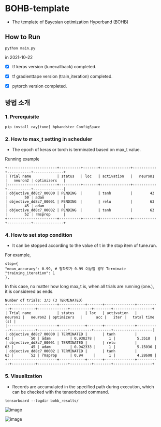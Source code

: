 # BOHB-template

- The template of Bayesian optimization Hyperband (BOHB)

## How to Run

```python main.py```

in 2021-10-22

* [x] tf keras version (tunecallback) completed. 
* [x] tf gradienttape version (train_iteration) completed.
* [x] pytorch version completed.


## 방법 소개

### 1. Prerequisite

```pip install ray[tune] hpbandster ConfigSpace```

### 2. How to max_t setting in scheduler

* The epoch of keras or torch is terminated based on max_t value.

Running example

```
+-----------------------+----------+-------+--------------+-----------+-----------+--------------+
| Trial name            | status   | loc   | activation   |   neuron1 |   neuron2 | optimizers   |
|-----------------------+----------+-------+--------------+-----------+-----------+--------------|
| objective_dd8c7_00000 | PENDING  |       | tanh         |        43 |        50 | adam         |
| objective_dd8c7_00001 | PENDING  |       | relu         |        63 |        45 | adam         |
| objective_dd8c7_00002 | PENDING  |       | tanh         |        63 |        52 | rmsprop      |
+-----------------------+----------+-------+--------------+-----------+-----------+--------------+
```


### 4. How to set stop condition

* It can be stopped according to the value of t in the stop item of tune.run.

For example, 

```
stop={
"mean_accuracy": 0.99, # 정확도가 0.99 이상일 경우 Terminate
"training_iteration": 1
},
```
In this case, no matter how long max_t is, when all trials are running (one.), it is considered as ends.

```
Number of trials: 3/3 (3 TERMINATED)
+-----------------------+------------+-------+--------------+-----------+-----------+--------------+----------+--------+------------------+
| Trial name            | status     | loc   | activation   |   neuron1 |   neuron2 | optimizers   |      acc |   iter |   total time (s) |
|-----------------------+------------+-------+--------------+-----------+-----------+--------------+----------+--------+------------------|
| objective_dd8c7_00000 | TERMINATED |       | tanh         |        43 |        50 | adam         | 0.938278 |      1 |          5.3518  |
| objective_dd8c7_00001 | TERMINATED |       | relu         |        63 |        45 | adam         | 0.942333 |      1 |          5.15036 |
| objective_dd8c7_00002 | TERMINATED |       | tanh         |        63 |        52 | rmsprop      | 0.94     |      1 |          4.28608 |
+-----------------------+------------+-------+--------------+-----------+-----------+--------------+----------+--------+------------------+
```


### 5. Visualization

* Records are accumulated in the specified path during execution, which can be checked with the tensorboard command.

```
tensorboard --logdir bohb_results/
```
![image](https://user-images.githubusercontent.com/38157496/136788989-352e7580-d84a-48ee-97bf-68c3e81de296.png)

![image](https://user-images.githubusercontent.com/38157496/136788728-420ef170-9b7d-4ffe-8516-8d990957cd1c.png)
